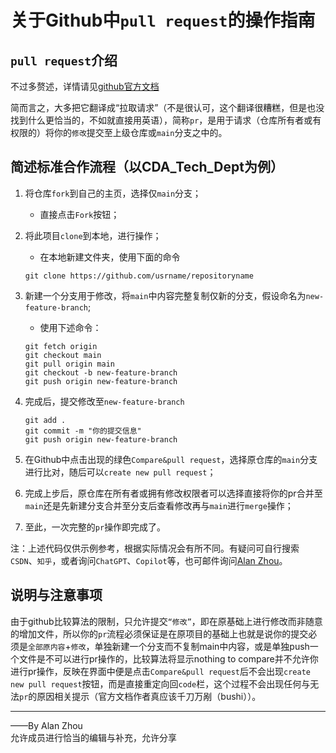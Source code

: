 # 关于Github中`pull request`的操作指南

## `pull request`介绍

不过多赘述，详情请见[github官方文档](https://docs.github.com/zh/pull-requests/collaborating-with-pull-requests/proposing-changes-to-your-work-with-pull-requests/about-pull-requests)

简而言之，大多把它翻译成“拉取请求”（不是很认可，这个翻译很糟糕，但是也没找到什么更恰当的，不如就直接用英语），简称`pr`，是用于请求（仓库所有者或有权限的）将你的`修改`提交至上级仓库或`main`分支之中的。

## 简述标准合作流程（以CDA_Tech_Dept为例）

1. 将仓库`fork`到自己的主页，选择仅`main`分支；
   - 直接点击`Fork`按钮；
2. 将此项目`clone`到本地，进行操作；
   - 在本地新建文件夹，使用下面的命令

   ```git
   git clone https://github.com/usrname/repositoryname
   ```

3. 新建一个分支用于修改，将`main`中内容完整复制仅新的分支，假设命名为`new-feature-branch`;
    - 使用下述命令：

    ```git
    git fetch origin
    git checkout main
    git pull origin main
    git checkout -b new-feature-branch
    git push origin new-feature-branch
    ```

4. 完成后，提交修改至`new-feature-branch`

    ```git
    git add .
    git commit -m "你的提交信息"
    git push origin new-feature-branch
    ```

5. 在Github中点击出现的绿色`Compare&pull request`，选择原仓库的`main`分支进行比对，随后可以`create new pull request`；
6. 完成上步后，原仓库在所有者或拥有修改权限者可以选择直接将你的pr合并至`main`还是先新建分支合并至分支后查看修改再与`main`进行`merge`操作；
7. 至此，一次完整的`pr`操作即完成了。

注：上述代码仅供示例参考，根据实际情况会有所不同。有疑问可自行搜索`CSDN`、`知乎`，或者询问`ChatGPT`、`Copilot`等，也可邮件询问[Alan Zhou](mailto:zhoualan1@icloud.com)。

## 说明与注意事项

由于github比较算法的限制，只允许提交`“修改”`，即在原基础上进行修改而非随意的增加文件，所以你的`pr`流程必须保证是在原项目的基础上也就是说你的提交必须是`全部原内容`+`修改`，单独新建一个分支而不复制main中内容，或是单独push一个文件是不可以进行pr操作的，比较算法将显示nothing to compare并不允许你进行pr操作，反映在界面中便是点击`Compare&pull request`后不会出现`create new pull request`按钮，而是直接重定向回`code`栏，这个过程不会出现任何与无法`pr`的原因相关提示（官方文档作者真应该千刀万剐（bushi））。

----
——By Alan Zhou  
允许成员进行恰当的编辑与补充，允许分享